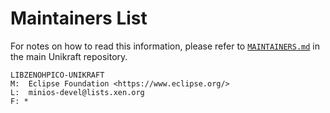 # Maintainers List

For notes on how to read this information, please refer to [`MAINTAINERS.md`](https://github.com/unikraft/unikraft/tree/staging/MAINTAINERS.md) in
the main Unikraft repository.

	LIBZENOHPICO-UNIKRAFT
	M:	Eclipse Foundation <https://www.eclipse.org/>
	L:	minios-devel@lists.xen.org
	F: *
